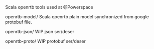 Scala openrtb tools used at @Powerspace

openrtb-model/ Scala openrtb plain model synchronized from google protobuf file.

openrtb-json/ WIP json ser/deser

openrtb-proto/ WIP protobuf ser/deser
